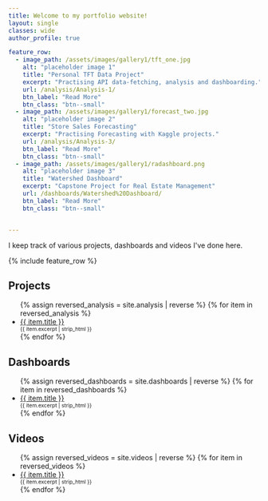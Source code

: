 ```yaml
---
title: Welcome to my portfolio website!
layout: single
classes: wide
author_profile: true

feature_row:
  - image_path: /assets/images/gallery1/tft_one.jpg
    alt: "placeholder image 1"
    title: "Personal TFT Data Project"
    excerpt: "Practising API data-fetching, analysis and dashboarding."
    url: /analysis/Analysis-1/
    btn_label: "Read More"
    btn_class: "btn--small"
  - image_path: /assets/images/gallery1/forecast_two.jpg
    alt: "placeholder image 2"
    title: "Store Sales Forecasting"
    excerpt: "Practising Forecasting with Kaggle projects."
    url: /analysis/Analysis-3/
    btn_label: "Read More"
    btn_class: "btn--small"
  - image_path: /assets/images/gallery1/radashboard.png
    alt: "placeholder image 3"
    title: "Watershed Dashboard"
    excerpt: "Capstone Project for Real Estate Management"
    url: /dashboards/Watershed%20Dashboard/
    btn_label: "Read More"
    btn_class: "btn--small"


---
```


I keep track of various projects, dashboards and videos I've done here.

{% include feature_row %}

## Projects
<ul>
  {% assign reversed_analysis = site.analysis | reverse %}
  {% for item in reversed_analysis %}
    <li>
      <a href="{{ item.url }}">{{ item.title }}</a>
      <span style="display: block; font-size: 0.75em;"> 
        {{ item.excerpt | strip_html }} 
      </span>
    </li>
  {% endfor %}
</ul>

## Dashboards
<ul>
  {% assign reversed_dashboards = site.dashboards | reverse %}
  {% for item in reversed_dashboards %}
    <li>
      <a href="{{ item.url }}">{{ item.title }}</a>
      <span style="display: block; font-size: 0.75em;"> 
        {{ item.excerpt | strip_html }} 
      </span>
    </li>
  {% endfor %}
</ul>

## Videos
<ul>
  {% assign reversed_videos = site.videos | reverse %}
  {% for item in reversed_videos %}
    <li>
      <a href="{{ item.url }}">{{ item.title }}</a>
      <span style="display: block; font-size: 0.75em;"> 
        {{ item.excerpt | strip_html }} 
      </span>
    </li>
  {% endfor %}
</ul>
